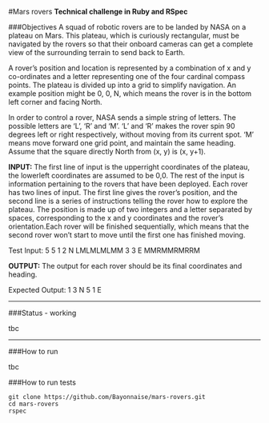 #Mars rovers
**Technical challenge in Ruby and RSpec**

###Objectives
A squad of robotic rovers are to be landed by NASA on a plateau on Mars. This plateau, which is curiously rectangular, must be navigated by the rovers so that their on­board cameras can get a complete view of the surrounding terrain to send back to Earth.

A rover’s position and location is represented by a combination of x and y co-ordinates and a letter representing one of the four cardinal compass points. The plateau is divided up into a grid to simplify navigation. An example position might be 0, 0, N, which means the rover is in the bottom left corner and facing North.

In order to control a rover, NASA sends a simple string of letters. The possible letters are ‘L’, ‘R’ and ‘M’. ‘L’ and ‘R’ makes the rover spin 90 degrees left or right respectively, without moving from its current spot. ‘M’ means move forward one grid point, and maintain the same heading. Assume that the square directly North from (x, y) is (x, y+1).

**INPUT:** The first line of input is the upper­right coordinates of the plateau, the lower­left coordinates are assumed to be 0,0. The rest of the input is information pertaining to the rovers that have been deployed. Each rover has two lines of input. The first line gives the rover’s position, and the second line is a series of instructions telling the rover how to explore the plateau. The position is made up of two integers and a letter separated by spaces, corresponding to the x and y co­ordinates and the rover’s orientation.Each rover will be finished sequentially, which means that the second rover won’t start to move until the first one has finished moving.

Test Input:
5 5
1 2 N
LMLMLMLMM
3 3 E
MMRMMRMRRM

**OUTPUT:** The output for each rover should be its final co­ordinates and heading.

Expected Output:
1 3 N
5 1 E

---

###Status - working

tbc

---

###How to run

tbc

###How to run tests

```shell
git clone https://github.com/Bayonnaise/mars-rovers.git
cd mars-rovers
rspec
```
